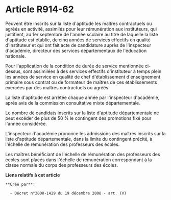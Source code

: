 # Article R914-62

Peuvent être inscrits sur la liste d'aptitude les maîtres contractuels ou agréés  en activité, assimilés pour leur
rémunération aux instituteurs, qui justifient,  au 1er septembre de l'année scolaire au titre de laquelle la liste d'aptitude
est établie, de cinq années de services effectifs en qualité d'instituteur et  qui ont fait acte de candidature auprès de
l'inspecteur d'académie, directeur  des services départementaux de l'éducation nationale.

Pour  l'application de la condition de durée de service mentionnée ci-dessus, sont  assimilées à des services effectifs
d'instituteur à temps plein les années de  service en qualité de chef d'établissement d'enseignement primaire sous contrat
ou de formateur de maîtres de ces établissements exercées par des maîtres  contractuels ou agréés.

La liste d'aptitude est arrêtée chaque  année par l'inspecteur d'académie, après avis de la commission consultative  mixte
départementale.

Le nombre de candidats inscrits sur la  liste d'aptitude départementale ne peut excéder de plus de 50 % le contingent  des
promotions fixé pour l'année considérée.

L'inspecteur  d'académie prononce les admissions des maîtres inscrits sur la liste d'aptitude  départementale, dans la limite
du contingent précité, à l'échelle de  rémunération des professeurs des écoles.

Les maîtres  bénéficiant de l'échelle de rémunération des professeurs des écoles sont placés  dans l'échelle de rémunération
correspondant à la classe normale du corps des  professeurs des écoles.

**Liens relatifs à cet article**

	**Créé par**:

	  - Décret n°2008-1429 du 19 décembre 2008 - art. (V)
